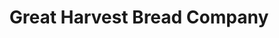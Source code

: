 ---
title: "Great Harvest Bread Company"
url: /lexington/great-harvest-bread-company/
shop: Bäckerei
---
